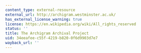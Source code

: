 ```yaml
---
content_type: external-resource
external_url: http://archigram.westminster.ac.uk/
has_external_license_warning: true
license: https://en.wikipedia.org/wiki/All_rights_reserved
status: ''
title: The Archigram Archival Project
uid: 34eeafee-c55f-4219-b820-0f6d9903d7e7
wayback_url: ''
---
```

